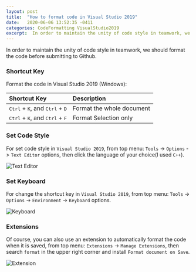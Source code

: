 ```yaml
---
layout: post
title:  "How to format code in Visual Studio 2019"
date:   2020-06-06 13:52:35 -0411
categories: CodeFormatting VisualStudio2019
excerpt:  In order to maintain the unity of code style in teamwork, we should format the code before submitting to Github....... 
---
```


In order to maintain the unity of code style in teamwork, we should format the code before submitting to Github.

### Shortcut Key

Format the code in Visual Studio 2019 (Windows):

|Shortcut Key|Description|
|:---|:---|
|<kbd>Ctrl</kbd> + <kbd>K</kbd>, and <kbd>Ctrl</kbd> + <kbd>D</kbd>|Format the whole document|
|<kbd>Ctrl</kbd> + <kbd>K</kbd>, and <kbd>Ctrl</kbd> + <kbd>F</kbd>|Format Selection only|

### Set Code Style

For set code style in `Visual Studio 2019`, from top menu: `Tools` -> `Options` -> `Text Editor` options, then click the language of your choice(I used `C++`).

![Text Editor](../imgs/texteditor.png)

### Set Keyboard

For change the shortcut key in `Visual Studio 2019`, from top menu: `Tools` -> `Options` -> `Environment` -> `Keyboard` options.

![Keyboard](../imgs/keyboard.png)

### Extensions

Of course, you can also use an extension to automatically format the code when it is saved, from top menu: `Extensions` -> `Manage Extensions`, then search `format` in the upper right corner and install `Format document on Save`.

![Extension](../imgs/extension.png)
